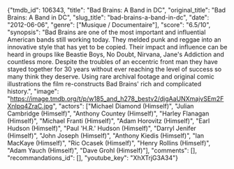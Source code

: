 {"tmdb_id": 106343, "title": "Bad Brains: A Band in DC", "original_title": "Bad Brains: A Band in DC", "slug_title": "bad-brains-a-band-in-dc", "date": "2012-06-06", "genre": ["Musique / Documentaire"], "score": "6.5/10", "synopsis": "Bad Brains are one of the most important and influential American bands still working today. They melded punk and reggae into an innovative style that has yet to be copied. Their impact and influence can be heard in groups like Beastie Boys, No Doubt, Nirvana, Jane's Addiction and countless more. Despite the troubles of an eccentric front man they have stayed together for 30 years without ever reaching the level of success so many think they deserve. Using rare archival footage and original comic illustrations the film re-constructs Bad Brains' rich and complicated history.", "image": "https://image.tmdb.org/t/p/w185_and_h278_bestv2/djgAaUNXmajvSEm2FXnlpq4ZraC.jpg", "actors": ["Michael Diamond (Himself)", "Julian Cambridge (Himself)", "Anthony Countey (Himself)", "Harley Flanagan (Himself)", "Michael Franti (Himself)", "Adam Horovitz (Himself)", "Earl Hudson (Himself)", "Paul 'H.R.' Hudson (Himself)", "Darryl Jenifer (Himself)", "John Joseph (Himself)", "Anthony Kiedis (Himself)", "Ian MacKaye (Himself)", "Ric Ocasek (Himself)", "Henry Rollins (Himself)", "Adam Yauch (Himself)", "Dave Grohl (Himself)"], "comments": [], "recommandations_id": [], "youtube_key": "XhXTrjG3A34"}